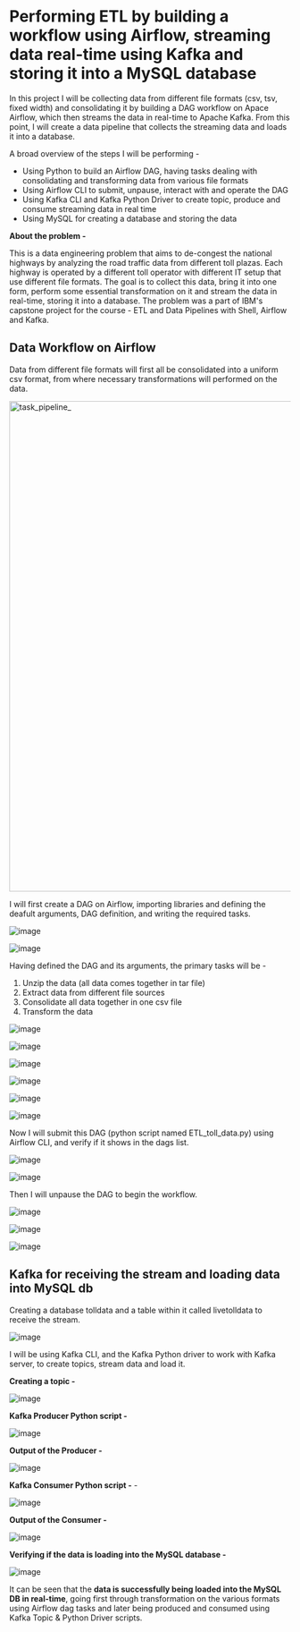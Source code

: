 # Performing ETL by building a workflow using Airflow, streaming data real-time using Kafka and storing it into a MySQL database

In this project I will be collecting data from different file formats (csv, tsv, fixed width) and consolidating it by building a DAG workflow on Apace Airflow, which then streams the data in real-time to Apache Kafka. From this point, I will create a data pipeline that collects the streaming data and loads it into a database.

A broad overview of the steps I will be performing -

- Using Python to build an Airflow DAG, having tasks dealing with consolidating and transforming data from various file formats
- Using Airflow CLI to submit, unpause, interact with and operate the DAG
- Using Kafka CLI and Kafka Python Driver to create topic, produce and consume streaming data in real time
- Using MySQL for creating a database and storing the data

**About the problem -** 

This is a data engineering problem that aims to de-congest the national highways by analyzing the road traffic data from different toll plazas. Each highway is operated by a different toll operator with different IT setup that use different file formats. The goal is to collect this data, bring it into one form, perform some essential transformation on it and stream the data in real-time, storing it into a database. The problem was a part of IBM's capstone project for the course - ETL and Data Pipelines with Shell, Airflow and Kafka.


## Data Workflow on Airflow
Data from different file formats will first all be consolidated into a uniform csv format, from where necessary transformations will performed on the data. 

<img width="877" alt="task_pipeline_" src="https://github.com/Abhishek-Dxt/ETL_Airflow_Kafka/assets/71979171/b2d8060c-81b0-4a94-bdd2-ef9559e55245">

I will first create a DAG on Airflow, importing libraries and defining the deafult arguments, DAG definition, and writing the required tasks.

![image](https://github.com/Abhishek-Dxt/ETL_Airflow_Kafka/assets/71979171/eafc4c1e-ade0-44e9-b247-fa4d2f3a81b6)

![image](https://github.com/Abhishek-Dxt/ETL_Airflow_Kafka/assets/71979171/8f4f8fc8-0f14-4da5-bd82-8942cdd7fb6d)

Having defined the DAG and its arguments, the primary tasks will be -
1. Unzip the data (all data comes together in tar file)
2. Extract data from different file sources
3. Consolidate all data together in one csv file
4. Transform the data

![image](https://github.com/Abhishek-Dxt/ETL_Airflow_Kafka/assets/71979171/b88a4eb9-57ac-4100-9242-f9baee088b71)

![image](https://github.com/Abhishek-Dxt/ETL_Airflow_Kafka/assets/71979171/18ba8cf8-fc81-4ddf-93cf-5e42ae413894)

![image](https://github.com/Abhishek-Dxt/ETL_Airflow_Kafka/assets/71979171/4a18887d-6251-4d63-af00-6cd706862adf)

![image](https://github.com/Abhishek-Dxt/ETL_Airflow_Kafka/assets/71979171/797aa254-daa8-411e-92cf-94af2783876b)

![image](https://github.com/Abhishek-Dxt/ETL_Airflow_Kafka/assets/71979171/75fe4336-b569-470f-b8d7-dbebc33ee770)

![image](https://github.com/Abhishek-Dxt/ETL_Airflow_Kafka/assets/71979171/92c35023-29b8-4682-835f-1de5e333db7a)


Now I will submit this DAG (python script named ETL_toll_data.py) using Airflow CLI, and verify if it shows in the dags list.

![image](https://github.com/Abhishek-Dxt/ETL_Airflow_Kafka/assets/71979171/a09f222b-295c-4af6-9d7f-536dc92a9cd5)

![image](https://github.com/Abhishek-Dxt/ETL_Airflow_Kafka/assets/71979171/45a86bce-4c59-488d-a2ee-adc4441cc43d)

Then I will unpause the DAG to begin the workflow.

![image](https://github.com/Abhishek-Dxt/ETL_Airflow_Kafka/assets/71979171/306ab6c5-76fe-4605-a308-4d6d790cccf3)

![image](https://github.com/Abhishek-Dxt/ETL_Airflow_Kafka/assets/71979171/a3e16bf0-249b-4ba4-8a20-083fa7934f1c)

![image](https://github.com/Abhishek-Dxt/ETL_Airflow_Kafka/assets/71979171/d3dbe11e-efb5-4eb0-aa94-ca814264d50c)

## Kafka for receiving the stream and loading data into MySQL db 

Creating a database tolldata and a table within it called livetolldata to receive the stream.

![image](https://github.com/Abhishek-Dxt/ETL_Airflow_Kafka/assets/71979171/a87b4382-a8dd-497b-9ead-66f80cf0c8e9)

I will be using Kafka CLI, and the Kafka Python driver to work with Kafka server, to create topics, stream data and load it.

**Creating a topic -** 

![image](https://github.com/Abhishek-Dxt/ETL_Airflow_Kafka/assets/71979171/e173e0f7-8dad-4401-be7a-597086721d3f)

**Kafka Producer Python script -**  

![image](https://github.com/Abhishek-Dxt/ETL_Airflow_Kafka/assets/71979171/049daa2d-f644-4667-9862-969d4721a902)

**Output of the Producer -**

![image](https://github.com/Abhishek-Dxt/ETL_Airflow_Kafka/assets/71979171/84c44f21-e4b7-40b5-9278-69f3414c27b5)

**Kafka Consumer Python script -** - 

![image](https://github.com/Abhishek-Dxt/ETL_Airflow_Kafka/assets/71979171/fe97ae19-56f0-45db-811b-57eff8060819)

**Output of the Consumer -**

![image](https://github.com/Abhishek-Dxt/ETL_Airflow_Kafka/assets/71979171/d8ddcaa3-8525-4ffe-b2f3-2a62ab7c3323)

**Verifying if the data is loading into the MySQL database -**

![image](https://github.com/Abhishek-Dxt/ETL_Airflow_Kafka/assets/71979171/263762ee-192f-49bc-8eb3-4927a7bb09e9)



It can be seen that the **data is successfully being loaded into the MySQL DB in real-time**, going first through transformation on the various formats using Airflow dag tasks and later being produced and consumed using Kafka Topic & Python Driver scripts. 
